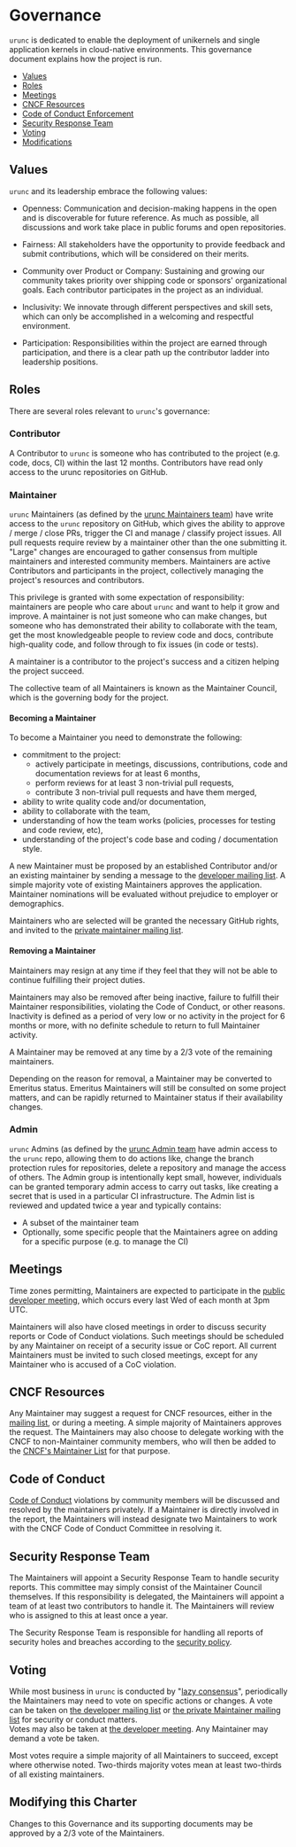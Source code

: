 # Governance

`urunc` is dedicated to enable the deployment of unikernels and single
application kernels in cloud-native environments. This governance document
explains how the project is run.

- [Values](#values)
- [Roles](#roles)
- [Meetings](#meetings)
- [CNCF Resources](#cncf-resources)
- [Code of Conduct Enforcement](#code-of-conduct)
- [Security Response Team](#security-response-team)
- [Voting](#voting)
- [Modifications](#modifying-this-charter)

## Values

`urunc` and its leadership embrace the following values:

* Openness: Communication and decision-making happens in the open and is
  discoverable for future reference. As much as possible, all discussions and
  work take place in public forums and open repositories.

* Fairness: All stakeholders have the opportunity to provide feedback and
  submit contributions, which will be considered on their merits.

* Community over Product or Company: Sustaining and growing our community takes
  priority over shipping code or sponsors' organizational goals.  Each
  contributor participates in the project as an individual.

* Inclusivity: We innovate through different perspectives and skill sets, which
  can only be accomplished in a welcoming and respectful environment.

* Participation: Responsibilities within the project are earned through
  participation, and there is a clear path up the contributor ladder into
  leadership positions.

## Roles

There are several roles relevant to `urunc`'s governance:

### Contributor

A Contributor to `urunc` is someone who has contributed to the project (e.g. code,
docs, CI) within the last 12 months. Contributors have read only access to the
urunc repositories on GitHub.

### Maintainer

`urunc` Maintainers (as defined by the [urunc Maintainers
team](https://github.com/orgs/urunc-dev/teams/maintainers)) have write access
to the `urunc` repository on GitHub, which gives the ability to approve / merge /
close PRs, trigger the CI and manage / classify project issues. All pull
requests require review by a maintainer other than the one submitting it.
"Large" changes are encouraged to gather consensus from multiple maintainers and
interested community members. Maintainers are active Contributors and
participants in the project, collectively managing the project's resources and
contributors.

This privilege is granted with some expectation of responsibility: maintainers
are people who care about `urunc` and want to help it grow and improve. A
maintainer is not just someone who can make changes, but someone who has
demonstrated their ability to collaborate with the team, get the most
knowledgeable people to review code and docs, contribute high-quality code, and
follow through to fix issues (in code or tests).

A maintainer is a contributor to the project's success and a citizen helping
the project succeed.

The collective team of all Maintainers is known as the Maintainer Council, which
is the governing body for the project.

#### Becoming a Maintainer

To become a Maintainer you need to demonstrate the following:

  * commitment to the project:
    * actively participate in meetings, discussions, contributions, code and
      documentation reviews for at least 6 months,
    * perform reviews for at least 3 non-trivial pull requests,
    * contribute 3 non-trivial pull requests and have them merged,
  * ability to write quality code and/or documentation,
  * ability to collaborate with the team,
  * understanding of how the team works (policies, processes for testing and
    code review, etc),
  * understanding of the project's code base and coding / documentation
    style.

A new Maintainer must be proposed by an established Contributor and/or an
existing maintainer by sending a message to the [developer mailing
list](mailto:dev@urunc.io). A simple majority vote of existing Maintainers
approves the application. Maintainer nominations will be evaluated without
prejudice to employer or demographics.

Maintainers who are selected will be granted the necessary GitHub rights,
and invited to the [private maintainer mailing list](mailto:dev-priv@urunc.io).

#### Removing a Maintainer

Maintainers may resign at any time if they feel that they will not be able to
continue fulfilling their project duties.

Maintainers may also be removed after being inactive, failure to fulfill their
Maintainer responsibilities, violating the Code of Conduct, or other reasons.
Inactivity is defined as a period of very low or no activity in the project for
6 months or more, with no definite schedule to return to full Maintainer
activity.

A Maintainer may be removed at any time by a 2/3 vote of the remaining maintainers.

Depending on the reason for removal, a Maintainer may be converted to Emeritus
status. Emeritus Maintainers will still be consulted on some project matters,
and can be rapidly returned to Maintainer status if their availability changes.

### Admin

`urunc` Admins (as defined by the [urunc Admin
team](https://github.com/orgs/urunc-dev/teams/admins) have admin access to the
`urunc` repo, allowing them to do actions like, change the branch protection
rules for repositories, delete a repository and manage the access of others.
The Admin group is intentionally kept small, however, individuals can
be granted temporary admin access to carry out tasks, like creating a secret
that is used in a particular CI infrastructure.
The Admin list is reviewed and updated twice a year and typically contains:
- A subset of the maintainer team
- Optionally, some specific people that the Maintainers agree on adding for a
  specific purpose (e.g. to manage the CI)

## Meetings

Time zones permitting, Maintainers are expected to participate in the [public
developer
meeting](https://github.com/urunc-dev/urunc/?tab=readme-ov-file#community-and-meetings),
which occurs every last Wed of each month at 3pm UTC.

Maintainers will also have closed meetings in order to discuss security reports
or Code of Conduct violations. Such meetings should be scheduled by any
Maintainer on receipt of a security issue or CoC report. All current Maintainers
must be invited to such closed meetings, except for any Maintainer who is
accused of a CoC violation.

## CNCF Resources

Any Maintainer may suggest a request for CNCF resources, either in the [mailing
list](mailto:cncf-urunc-maintainers@lists.cncf.io), or during a meeting.  A
simple majority of Maintainers approves the request.  The Maintainers may also
choose to delegate working with the CNCF to non-Maintainer community members,
who will then be added to the [CNCF's Maintainer
List](https://github.com/cncf/foundation/blob/main/project-maintainers.csv) for
that purpose.

## Code of Conduct

[Code of Conduct](./Code-of-Conduct.md) violations by community members will be
discussed and resolved by the maintainers privately. If a Maintainer is
directly involved in the report, the Maintainers will instead designate two
Maintainers to work with the CNCF Code of Conduct Committee in resolving it.

## Security Response Team

The Maintainers will appoint a Security Response Team to handle security reports.
This committee may simply consist of the Maintainer Council themselves.  If this
responsibility is delegated, the Maintainers will appoint a team of at least two 
contributors to handle it. The Maintainers will review who is assigned to this
at least once a year.

The Security Response Team is responsible for handling all reports of security
holes and breaches according to the [security policy](./security.md).

## Voting

While most business in `urunc` is conducted by "[lazy consensus](https://community.apache.org/committers/lazyConsensus.html)", 
periodically the Maintainers may need to vote on specific actions or changes.
A vote can be taken on [the developer mailing list](mailto:dev@urunc.io) or
[the private Maintainer mailing list](mailto:dev-priv@urunc.io) for security or conduct matters.  
Votes may also be taken at [the developer meeting](./meetings.md). Any Maintainer may
demand a vote be taken.

Most votes require a simple majority of all Maintainers to succeed, except where
otherwise noted. Two-thirds majority votes mean at least two-thirds of all 
existing maintainers.

## Modifying this Charter

Changes to this Governance and its supporting documents may be approved by a
2/3 vote of the Maintainers.
